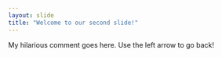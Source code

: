 ```yaml
---
layout: slide
title: "Welcome to our second slide!"
---
```

My hilarious comment goes here.
Use the left arrow to go back!
